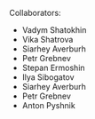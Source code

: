Collaborators:
- Vadym Shatokhin
- Vika Shatrova
- Siarhey Averburh
- Petr Grebnev
- Stepan Ermoshin
- Ilya Sibogatov
- Siarhey Averburh
- Petr Grebnev
- Anton Pyshnik
